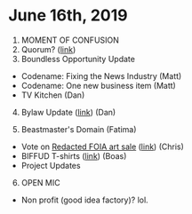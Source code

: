 # June 16th, 2019

1. MOMENT OF CONFUSION
2. Quorum? ([link](https://doodle.com/poll/ymfviw5b9x3gihvy))
3. Boundless Opportunity Update
 - Codename: Fixing the News Industry (Matt)
 - Codename: One new business item (Matt)
 - TV Kitchen (Dan)

4. Bylaw Update ([link](https://doodle.com/poll/zxt9qzn3y4a4z7dx)) (Dan)

5. Beastmaster's Domain (Fatima)
- Vote on [Redacted FOIA art sale](https://github.com/BadIdeaFactory/corporate/issues/101) ([link](https://doodle.com/poll/3db8txe42cz49br4)) (Chris)
- BIFFUD T-shirts ([link](https://doodle.com/poll/gik2k8ag7gp3dhwq)) (Boas)
- Project Updates

6. OPEN MIC
- Non profit (good idea factory)? lol.
